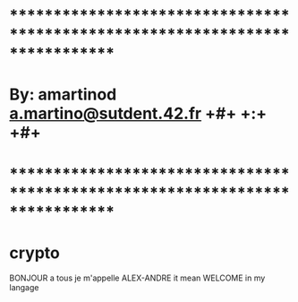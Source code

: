 # **************************************************************************** #
#    By: amartinod <a.martino@sutdent.42.fr>        +#+  +:+       +#+         #
# **************************************************************************** #

# crypto
BONJOUR a tous
je m'appelle ALEX-ANDRE
it mean WELCOME in my langage
